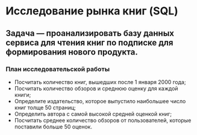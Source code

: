 # Исследование рынка книг (SQL)

## Задача — проанализировать базу данных сервиса для чтения книг по подписке для формирования нового продукта.

### План исследовательской работы

- Посчитать количество книг, вышедших после 1 января 2000 года;
- Посчитать количество обзоров и среднюю оценку для каждой книги;
- Определите издательство, которое выпустило наибольшее число книг толще 50 страниц;
- Определить автора с самой высокой средней оценкой книг;
- Посчитать среднее количество обзоров от пользователей, которые поставили больше 50 оценок.

